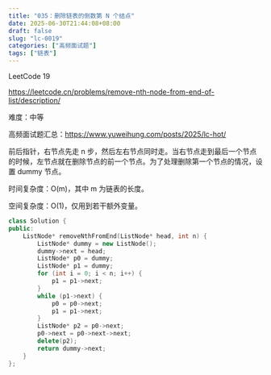 ```yaml
---
title: "035：删除链表的倒数第 N 个结点"
date: 2025-06-30T21:44:08+08:00
draft: false
slug: "lc-0019"
categories: ["高频面试题"]
tags: ["链表"]
---
```


LeetCode 19

https://leetcode.cn/problems/remove-nth-node-from-end-of-list/description/

难度：中等

高频面试题汇总：https://www.yuweihung.com/posts/2025/lc-hot/

前后指针，右节点先走 n 步，然后左右节点同时走。当右节点走到最后一个节点的时候，左节点就在删除节点的前一个节点。为了处理删除第一个节点的情况，设置 dummy 节点。

时间复杂度：O(m)，其中 m 为链表的长度。

空间复杂度：O(1)，仅用到若干额外变量。

<!--more-->

```cpp
class Solution {
public:
    ListNode* removeNthFromEnd(ListNode* head, int n) {
        ListNode* dummy = new ListNode();
        dummy->next = head;
        ListNode* p0 = dummy;
        ListNode* p1 = dummy;
        for (int i = 0; i < n; i++) {
            p1 = p1->next;
        }
        while (p1->next) {
            p0 = p0->next;
            p1 = p1->next;
        }
        ListNode* p2 = p0->next;
        p0->next = p0->next->next;
        delete(p2);
        return dummy->next;
    }
};
```
